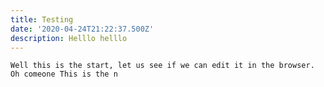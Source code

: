 ```yaml
---
title: Testing
date: '2020-04-24T21:22:37.500Z'
description: Helllo helllo
---
```

    Well this is the start, let us see if we can edit it in the browser. Oh comeone This is the n